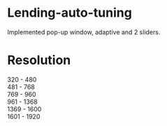 # Lending-auto-tuning
Implemented pop-up window, adaptive and 2 sliders.
# Resolution
320 - 480<br>
481 - 768<br>
769 - 960<br>
961 - 1368<br>
1369 - 1600<br>
1601 - 1920
